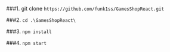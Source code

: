 ###1. git clone `https://github.com/funk1ss/GamesShopReact.git`

###2. `cd .\GamesShopReact\`

###3. `npm install`

###4. `npm start`

